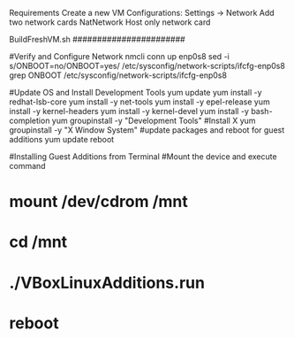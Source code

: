 Requirements
Create a new VM
Configurations:
  Settings  -> Network
    Add two network cards
      NatNetwork
      Host only network card
  
    




BuildFreshVM.sh
#######################

#Verify and Configure Network
nmcli conn up enp0s8
sed -i s/ONBOOT=no/ONBOOT=yes/ /etc/sysconfig/network-scripts/ifcfg-enp0s8
grep ONBOOT /etc/sysconfig/network-scripts/ifcfg-enp0s8

#Update OS and Install Development Tools
yum update
yum install -y redhat-lsb-core
yum install -y net-tools
yum install -y epel-release
yum install -y kernel-headers
yum install -y kernel-devel
yum install -y bash-completion
yum groupinstall -y "Development Tools"
#Install X
yum groupinstall -y "X Window System"
#update packages and reboot for guest additions
yum update
reboot


#Installing Guest Additions from Terminal
#Mount the device and execute command
# mount /dev/cdrom  /mnt
# cd /mnt
# ./VBoxLinuxAdditions.run
# reboot
